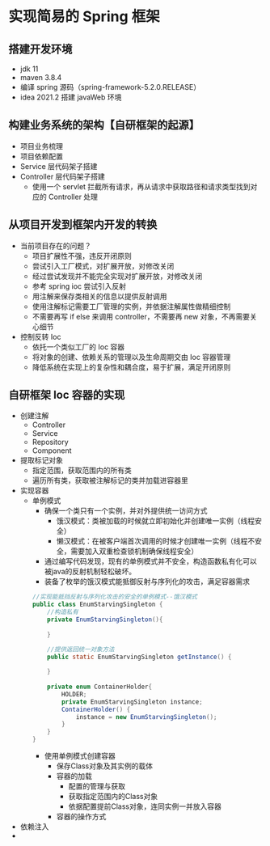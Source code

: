 # 实现简易的 Spring 框架
## 搭建开发环境
- jdk 11
- maven 3.8.4
- 编译 spring 源码（spring-framework-5.2.0.RELEASE）
- idea 2021.2 搭建 javaWeb 环境
## 构建业务系统的架构【自研框架的起源】
- 项目业务梳理
- 项目依赖配置
- Service 层代码架子搭建
- Controller 层代码架子搭建
  - 使用一个 servlet 拦截所有请求，再从请求中获取路径和请求类型找到对应的 Controller 处理
## 从项目开发到框架内开发的转换
- 当前项目存在的问题？
  - 项目扩展性不强，违反开闭原则
  - 尝试引入工厂模式，对扩展开放，对修改关闭
  - 经过尝试发现并不能完全实现对扩展开放，对修改关闭
  - 参考 spring ioc 尝试引入反射
  - 用注解来保存类相关的信息以提供反射调用
  - 使用注解标记需要工厂管理的实例，并依据注解属性做精细控制
  - 不需要再写 if else 来调用 controller，不需要再 new 对象，不再需要关心细节
- 控制反转 Ioc
  - 依托一个类似工厂的 Ioc 容器
  - 将对象的创建、依赖关系的管理以及生命周期交由 Ioc 容器管理
  - 降低系统在实现上的复杂性和耦合度，易于扩展，满足开闭原则
## 自研框架 Ioc 容器的实现
- 创建注解
  - Controller
  - Service
  - Repository
  - Component
- 提取标记对象
  - 指定范围，获取范围内的所有类
  - 遍历所有类，获取被注解标记的类并加载进容器里
- 实现容器
  - 单例模式
    - 确保一个类只有一个实例，并对外提供统一访问方式
      - 饿汉模式：类被加载的时候就立即初始化并创建唯一实例（线程安全）
      - 懒汉模式：在被客户端首次调用的时候才创建唯一实例（线程不安全，需要加入双重检查锁机制确保线程安全）
    - 通过编写代码发现，现有的单例模式并不安全，构造函数私有化可以被java的反射机制轻松破坏。
    - 装备了枚举的饿汉模式能抵御反射与序列化的攻击，满足容器需求
    ```java
    //实现能抵挡反射与序列化攻击的安全的单例模式--饿汉模式
    public class EnumStarvingSingleton {
        //构造私有
        private EnumStarvingSingleton(){
            
        }
    
        //提供返回统一对象方法
        public static EnumStarvingSingleton getInstance() {
            
        }
        
        private enum ContainerHolder{
            HOLDER;
            private EnumStarvingSingleton instance;
            ContainerHolder() {
                instance = new EnumStarvingSingleton();
            }   
        }
    }
      ```
    - 使用单例模式创建容器
      - 保存Class对象及其实例的载体
      - 容器的加载
        - 配置的管理与获取
        - 获取指定范围内的Class对象
        - 依据配置提前Class对象，连同实例一并放入容器
      - 容器的操作方式
- 依赖注入
- 
